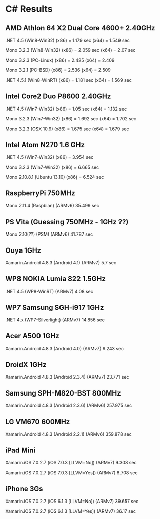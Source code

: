 C# Results
===

AMD Athlon 64 X2 Dual Core 4600+ 2.40GHz
---
.NET 4.5 (Win8-Win32)
(x86) = 1.179 sec
(x64) = 1.549 sec

Mono 3.2.3 (Win8-Win32)
(x86) = 2.059 sec
(x64) = 2.07 sec

Mono 3.2.3 (PC-Linux)
(x86) = 2.425
(x64) = 2.409

Mono 3.2.1 (PC-BSD)
(x86) = 2.536
(x64) = 2.509

.NET 4.5.1 (Win8-WinRT)
(x86) = 1.181 sec
(x64) = 1.569 sec


Intel Core2 Duo P8600 2.40GHz
---
.NET 4.5 (Win7-Win32)
(x86) = 1.05 sec
(x64) = 1.132 sec

Mono 3.2.3 (Win7-Win32) 
(x86) = 1.692 sec
(x64) = 1.702 sec

Mono 3.2.3 (OSX 10.9)
(x86) = 1.675 sec
(x64) = 1.679 sec


Intel Atom N270 1.6 GHz
---
.NET 4.5 (Win7-Win32)
(x86) = 3.954 sec

Mono 3.2.3 (Win7-Win32)
(x86) = 6.665 sec

Mono 2.10.8.1 (Ubuntu 13.10)
(x86) = 6.524 sec


RaspberryPi 750MHz
---
Mono 2.11.4 (Raspbian)
(ARMv6) 35.499 sec


PS Vita (Guessing 750MHz - 1GHz ??)
---
Mono 2.10(??) (PSM)
(ARMv6) 41.787 sec


Ouya 1GHz
---
Xamarin.Android 4.8.3 (Android 4.1)
(ARMv7) 5.7 sec


WP8 NOKIA Lumia 822 1.5GHz
---
.NET 4.5 (WP8-WinRT)
(ARMv7) 4.08 sec


WP7 Samsung SGH-i917 1GHz
---
.NET 4.x (WP7-Silverlight)
(ARMv7) 14.856 sec


Acer A500 1GHz
---
Xamarin.Android 4.8.3 (Android 4.0)
(ARMv7) 9.243 sec


DroidX 1GHz
---
Xamarin.Android 4.8.3 (Android 2.3.4)
(ARMv7) 23.771 sec


Samsung SPH-M820-BST 800MHz
---
Xamarin.Android 4.8.3 (Android 2.3.6)
(ARMv6) 257.975 sec

LG VM670 600MHz
---
Xamarin.Android 4.8.3 (Android 2.2.1)
(ARMv6) 359.878 sec


iPad Mini
---
Xamarin.iOS 7.0.2.7 (iOS 7.0.3 [LLVM=No])
(ARMv7) 9.308 sec

Xamarin.iOS 7.0.2.7 (iOS 7.0.3 [LLVM=Yes])
(ARMv7) 8.708 sec


iPhone 3Gs
---
Xamarin.iOS 7.0.2.7 (iOS 6.1.3 [LLVM=No])
(ARMv7) 39.657 sec

Xamarin.iOS 7.0.2.7 (iOS 6.1.3 [LLVM=Yes])
(ARMv7) 36.17 sec